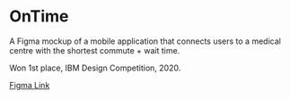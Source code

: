# OnTime
A Figma mockup of a mobile application that connects users to a medical centre with the shortest commute + wait time.

Won 1st place, IBM Design Competition, 2020.

[Figma Link](https://www.figma.com/proto/emWIfJQTsqAGe8Kj0EeBDZ/OnTime?node-id=23%3A26&scaling=scale-down)
